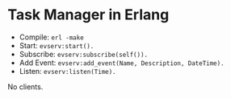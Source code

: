 # Task Manager in Erlang

- Compile: `erl -make`
- Start: `evserv:start().`
- Subscribe: `evserv:subscribe(self()).`
- Add Event: `evserv:add_event(Name, Description, DateTime).`
- Listen: `evserv:listen(Time).`

No clients.
